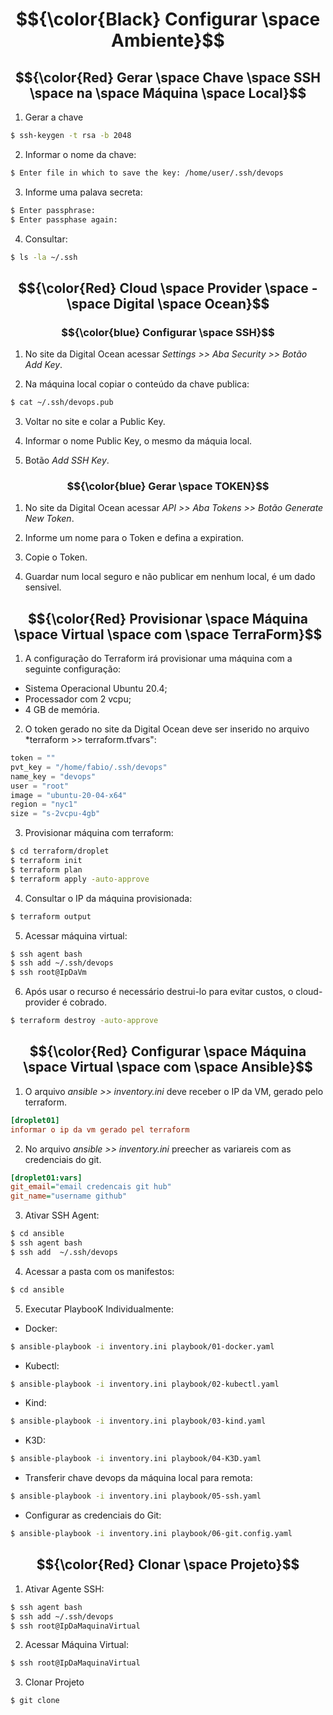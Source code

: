 # $${\color{Black} Configurar \space Ambiente}$$


## $${\color{Red} Gerar \space Chave \space SSH \space na \space Máquina \space Local}$$

1. Gerar a chave
``` bash
$ ssh-keygen -t rsa -b 2048
```

2. Informar o nome da chave:
``` bash
$ Enter file in which to save the key: /home/user/.ssh/devops
```

3. Informe uma palava secreta:
``` bash
$ Enter passphrase:
$ Enter passphase again:
```

4. Consultar:
``` bash
$ ls -la ~/.ssh
```


## $${\color{Red} Cloud \space Provider \space - \space Digital \space Ocean}$$


### $${\color{blue} Configurar \space SSH}$$

1. No site da Digital Ocean acessar *Settings >> Aba Security >> Botão Add Key*.

2. Na máquina local copiar o conteúdo da chave publica:

``` bash
$ cat ~/.ssh/devops.pub
```

3. Voltar no site e colar a Public Key.

4. Informar o nome Public Key, o mesmo da máquia local.

5. Botão *Add SSH Key*.


### $${\color{blue} Gerar \space TOKEN}$$

1. No site da Digital Ocean acessar *API >> Aba Tokens >> Botão Generate New Token*.

2. Informe um nome para o Token e defina a expiration.

3. Copie o Token.

4. Guardar num local seguro e não publicar em nenhum local, é um dado sensivel.


## $${\color{Red} Provisionar \space Máquina \space Virtual \space com \space TerraForm}$$

1. A configuração do Terraform irá provisionar uma máquina com a seguinte configuração:
- Sistema Operacional Ubuntu 20.4;
- Processador com 2 vcpu;
- 4 GB de memória.

2. O token gerado no site da Digital Ocean deve ser inserido no arquivo *terraform >> terraform.tfvars":
``` tfvars
token = ""
pvt_key = "/home/fabio/.ssh/devops"
name_key = "devops"
user = "root"
image = "ubuntu-20-04-x64"
region = "nyc1"
size = "s-2vcpu-4gb"
```

3. Provisionar máquina com terraform:
``` bash
$ cd terraform/droplet
$ terraform init
$ terraform plan
$ terraform apply -auto-approve
```
 
4. Consultar o IP da máquina provisionada:
``` bash
$ terraform output
```

5. Acessar máquina virtual:
``` bash
$ ssh agent bash
$ ssh add ~/.ssh/devops
$ ssh root@IpDaVm 
```

6. Após usar o recurso é necessário destrui-lo para evitar custos, o cloud-provider é cobrado.
``` bash
$ terraform destroy -auto-approve
```

## $${\color{Red} Configurar \space Máquina \space Virtual \space com \space Ansible}$$

1. O arquivo *ansible >> inventory.ini* deve receber o IP da VM, gerado pelo terraform.

``` ini
[droplet01]
informar o ip da vm gerado pel terraform
```

2. No arquivo *ansible >> inventory.ini* preecher as variareis com as credenciais do git.

``` ini
[droplet01:vars]
git_email="email credencais git hub"
git_name="username github"
```

3. Ativar SSH Agent:
``` bash
$ cd ansible
$ ssh agent bash
$ ssh add  ~/.ssh/devops
```

4. Acessar a pasta com os manifestos:

``` bash
$ cd ansible
```

5. Executar PlaybooK Individualmente:

- Docker:
``` bash
$ ansible-playbook -i inventory.ini playbook/01-docker.yaml
```
- Kubectl:
``` bash
$ ansible-playbook -i inventory.ini playbook/02-kubectl.yaml
```
- Kind:
``` bash
$ ansible-playbook -i inventory.ini playbook/03-kind.yaml
```
- K3D:
``` bash
$ ansible-playbook -i inventory.ini playbook/04-K3D.yaml
```

- Transferir chave devops da máquina local para remota:
``` bash
$ ansible-playbook -i inventory.ini playbook/05-ssh.yaml
```

- Configurar as credenciais do Git:
``` bash
$ ansible-playbook -i inventory.ini playbook/06-git.config.yaml
```

## $${\color{Red} Clonar \space Projeto}$$

1. Ativar Agente SSH:
``` bash
$ ssh agent bash
$ ssh add ~/.ssh/devops
$ ssh root@IpDaMaquinaVirtual
```

2. Acessar Máquina Virtual:
``` bash
$ ssh root@IpDaMaquinaVirtual
```

3. Clonar Projeto
```
$ git clone
```